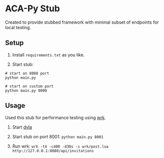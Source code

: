 # ACA-Py Stub

Created to provide stubbed framework with minimal subset of endpoints for local testing.

## Setup

1. Install `requirements.txt` as you like.

2. Start stub:
```shell
# start on 8080 port
python main.py

# start on custom port
python main.py 8000
```

## Usage

Used this stub for performance testing using [wrk](https://github.com/wg/wrk).

1. Start [dvla](../dvla)

2. Start stub on port 8001: `python main.py 8001`

3. Run wrk: `wrk -t4 -c400 -d30s -s wrk/post.lua http://127.0.0.1:8080/api/invitations`
